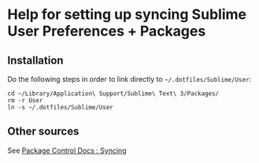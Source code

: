 # Help for setting up syncing Sublime User Preferences + Packages

## Installation

Do the following steps in order to link directly to `~/.dotfiles/Sublime/User`:

```
cd ~/Library/Application\ Support/Sublime\ Text\ 3/Packages/
rm -r User
ln -s ~/.dotfiles/Sublime/User
```

## Other sources

See [Package Control Docs : Syncing](https://packagecontrol.io/docs/syncing)

